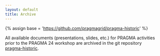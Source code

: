 ```yaml
---
layout: default
title: Archive
---
```



{% assign base = 'https://github.com/pragmagrid/pragma-historic' %}

All available documents (presentations, slides, etc.)
for PRAGMA activities prior to the PRAGMA 24 workshop are archived in the
git repository [pragma-historic][1]. 

[1]: {{base}}
